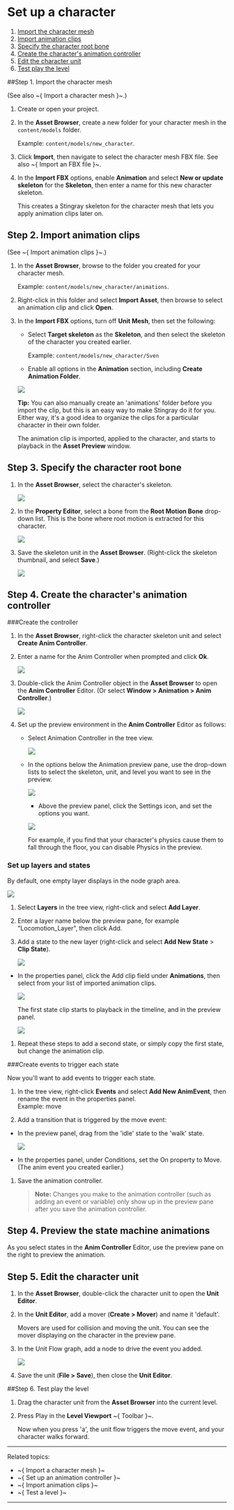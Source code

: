 # Set up a character

1. [Import the character mesh](#step1)
2. [Import animation clips](#step2)
3. [Specify the character root bone](#step3)
4. [Create the character's animation controller](#step4)
5. [Edit the character unit](#step5)
6. [Test play the level](#step6)

##Step 1. Import the character mesh <a name="step1"></a>

(See also ~{ Import a character mesh }~.)

1. Create or open your project.

1. In the **Asset Browser**, create a new folder for your character mesh in the `content/models` folder.

	Example: `content/models/new_character`.

1. Click **Import**, then navigate to select the character mesh FBX file. See also ~{ Import an FBX file }~.

1. In the **Import FBX** options, enable **Animation** and select **New or update skeleton** for the **Skeleton**, then enter a name for this new character skeleton.

	This creates a Stingray skeleton for the character mesh that lets you apply animation clips later on.


## Step 2. Import animation clips <a name="step2"></a>

(See ~{ Import animation clips }~.)

1. In the **Asset Browser**, browse to the folder you created for your character mesh.

	Example: `content/models/new_character/animations`.

1. Right-click in this folder and select **Import Asset**, then browse to select an animation clip and click **Open**.

1. In the **Import FBX** options, turn off **Unit Mesh**, then set the following:

	* Select **Target skeleton** as the **Skeleton**, and then select the skeleton of the character you created earlier.

		Example: `content/models/new_character/Sven`

	* Enable all options in the **Animation** section, including **Create Animation Folder**.

	![](../images/import_clip_settings.png)

	**Tip:** You can also manually create an 'animations' folder before you import the clip, but this is an easy way to make Stingray do it for you. Either way, it's a good idea to organize the clips for a particular character in their own folder.

	The animation clip is imported, applied to the character, and starts to playback in the **Asset Preview** window.


## Step 3. Specify the character root bone <a name="step3"></a>

1. In the **Asset Browser**, select the character's skeleton.

	![](../images/select_skeleton.png)

2. In the **Property Editor**, select a bone from the **Root Motion Bone** drop-down list.
	This is the bone where root motion is extracted for this character.

	![](../images/root_motion_bone.png)

3. Save the skeleton unit in the **Asset Browser**. (Right-click the skeleton thumbnail, and select **Save**.)

	![](../images/save_skeleton.png)


## Step 4. Create the character's animation controller <a name="step4"></a>

###Create the controller

1. In the **Asset Browser**, right-click the character skeleton unit and select **Create Anim Controller**.

2. Enter a name for the Anim Controller when prompted and click **Ok**.

	![](../images/name_ctrller.png)

2. Double-click the Anim Controller object in the **Asset Browser** to open the **Anim Controller** Editor. (Or select **Window > Animation > Anim Controller**.)

	![](../images/controller_thumbnail.png)

1. Set up the preview environment in the **Anim Controller** Editor as follows:

  	* Select Animation Controller in the tree view.

		![](../images/anim_ctrlr_selected.png)

  	* In the options below the Animation preview pane, use the drop-down lists to select the skeleton, unit, and level you want to see in the preview.

		![](../images/anim_ctrl_general.png)

		* Above the preview panel, click the Settings icon, and set the options you want.

		![](../images/animCtrl_preview_gear.png)

		For example, if you find that your character's physics cause them to fall through the floor, you can disable Physics in the preview.

### Set up layers and states

By default, one empty layer displays in the node graph area.

![](../images/empty_layer.png)

1. Select **Layers** in the tree view, right-click and select **Add Layer**.

1. Enter a layer name below the preview pane, for example "Locomotion_Layer", then click Add.

1. Add a state to the new layer (right-click and select **Add New State** > **Clip State**).

	![](../images/add_state.png)

  * In the properties panel, click the Add clip field under **Animations**, then select from your list of imported animation clips.

	![](../images/add_clip.png)

	The first state clip starts to playback in the timeline, and in the preview panel.

	![](../images/select_state_clip.png)

1. Repeat these steps to add a second state, or simply copy the first state, but change the animation clip.

###Create events to trigger each state

Now you'll want to add events to trigger each state.

1. In the tree view, right-click **Events** and select **Add New AnimEvent**, then rename the event in the properties panel.
<br>Example: move

1. Add a transition that is triggered by the move event:

- In the preview panel, drag from the 'idle' state to the 'walk' state.

	![](../gifs/create_transition.gif)

- In the properties panel, under Conditions, set the On property to Move. (The anim event you created earlier.)

1. Save the animation controller.

	> **Note:** Changes you make to the animation controller (such as adding an event or variable) only show up in the preview pane after you save the animation controller.


## Step 4. Preview the state machine animations <a name="step4"></a>


As you select states in the **Anim Controller** Editor, use the preview pane on the right to preview the animation.



## Step 5. Edit the character unit <a name="step5"></a>


1. In the **Asset Browser**, double-click the character unit to open the **Unit Editor**.

1. In the **Unit Editor**, add a mover (**Create > Mover**) and name it 'default'.

	Movers are used for collision and moving the unit. You can see the mover displaying on the character in the preview pane.

1. In the Unit Flow graph, add a node to drive the event you added.

	![](../images/add_animctrl_node.png)

1. Save the unit (**File > Save**), then close the **Unit Editor**.


##Step 6. Test play the level <a name="step6"></a>


1. Drag the character unit from the **Asset Browser** into the current level.

2. Press Play in the **Level Viewport** ~{ Toolbar }~.

	Now when you press 'a', the unit flow triggers the move event, and your character walks forward.

---
Related topics:
-	~{ Import a character mesh }~
-	~{ Set up an animation controller }~
-	~{ Import animation clips }~
-	~{ Test a level }~
---
